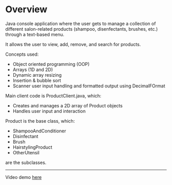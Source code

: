 # Overview

Java console application where the user gets to manage a collection of different salon-related products (shampoo, disenfectants, brushes, etc.) through a text-based menu.

It allows the user to view, add, remove, and search for products.

Concepts used:
- Object oriented programming (OOP)
- Arrays (1D and 2D)
- Dynamic array resizing
- Insertion & bubble sort
- Scanner user input handling and formatted output using DecimalFOrmat

Main client code is ProductClient.java, which:
- Creates and manages a 2D array of Product objects
- Handles user input and interaction

Product is the base class, which:
- ShampooAndConditioner
- Disinfectant
- Brush
- HairstylingProduct
- OtherUtensil

are the subclasses.

---

Video demo [here](https://www.youtube.com/watch?v=h3pkRggo3RU)
